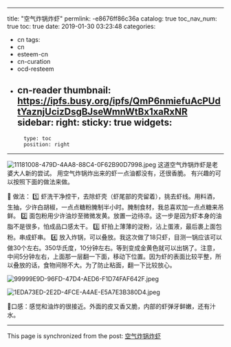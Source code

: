 
---
title: "空气炸锅炸虾"
permlink: -e8676ff86c36a
catalog: true
toc_nav_num: true
toc: true
date: 2019-01-30 03:23:48
categories:
- cn
tags:
- cn
- esteem-cn
- cn-curation
- ocd-resteem
- cn-reader
thumbnail: https://ipfs.busy.org/ipfs/QmP6nmiefuAcPUdtYaznjUcizDsgBJseWmnWtBx1xaRxNR
sidebar:
    right:
        sticky: true
widgets:
    -
        type: toc
        position: right
---


![11181008-479D-4AA8-88C4-0F62B90D7998.jpeg](https://ipfs.busy.org/ipfs/QmP6nmiefuAcPUdtYaznjUcizDsgBJseWmnWtBx1xaRxNR)
这道空气炸锅炸虾是老婆大人新的尝试。
用空气炸锅炸出来的虾一点油都没有，还很香脆。
有兴趣的可以按照下面的做法来做。

🍤 做法：
1️⃣ 虾洗干净控干，去除虾壳（虾尾部的壳留着），挑去虾线。用料酒，生抽，少许白胡椒，一点点糖粉腌制半小时。腌制食材，我总喜欢加一点点糖来吊鲜。
2️⃣ 面包粉用少许油炒至微微发黄。放置一边待凉。这一步是因为虾本身的油脂不是很多，怕成品口感太干。
3️⃣ 虾拍上薄薄的淀粉，沾上蛋液，最后裹上面包粉。串成虾串。
4️⃣ 放入炸锅，可以叠放。我这次做了18只虾，目测一锅应该可以做30个左右。350华氏度，10分钟左右。等到变成金黄色就可以出锅了。注意，中间5分钟左右，上面那一层翻一下面，移动下位置。因为虾的表面比较平整，所以叠放的话，食物间隙不大。为了防止粘面，翻一下比较放心。



![99999E9D-96FD-47D4-AED6-F1D74FAF642F.jpeg](https://ipfs.busy.org/ipfs/QmZPjCgquhjrMbdJDUcdJHTSrib6Fitf85sw2fSNFutGAu)

![1EDA73ED-2E2D-4FCE-A4AE-E5A7E3B380D4.jpeg](https://ipfs.busy.org/ipfs/QmXbVHAPEnTgMMgJjdG7WRSBQ41xZhFwAD4EA5mBGgSMiD)


🍤口感：感觉和油炸的很接近。外面的皮又香又脆，内部的虾弹牙鲜嫩，还有汁水。

- - -

This page is synchronized from the post: [空气炸锅炸虾](https://steemit.com/@ericet/-e8676ff86c36a)
